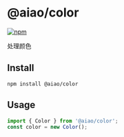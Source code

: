 # @aiao/color

[![npm](https://img.shields.io/npm/v/@aiao/color?style=flat-square)](https://www.npmjs.com/@aiao/color)

处理颜色

## Install

```console
npm install @aiao/color
```

## Usage

```typescript
import { Color } from '@aiao/color';
const color = new Color();
```

